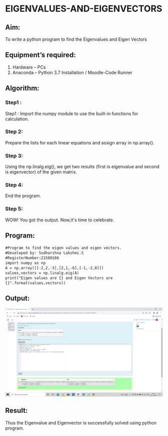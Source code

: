 # EIGENVALUES-AND-EIGENVECTORS
## Aim:
To write a python program to find the Eigenvalues and Eigen Vectors
## Equipment’s required:
1. 	Hardware – PCs
2. 	Anaconda – Python 3.7 Installation / Moodle-Code Runner
## Algorithm:
### Step1 : 
Step1 :
Import the numpy module to use the built-in functions for calculation.
### Step 2: 
Prepare the lists for each linear equations and assign array in np.array().
### Step 3: 
Using the np.linalg.eig(),  we get two results (first is eigenvalue and second is eigenvector) of the given matrix.
### Step 4: 
End the program.
### Step 5:
WOW! You got the output. Now,it's time to celebrate.

## Program:
```
#Program to find the eigen values and eigen vectors.
#Developed by: Sudharshna Lakshmi.S
#RegisterNumber:21500166
import numpy as np
A = np.array([[-2,2,-3],[2,1,-6],[-1,-2,0]])
values,vectors = np.linalg.eig(A)
print("Eigen values are {} and Eigen Vectors are {}".format(values,vectors))

```
## Output:
![OUTPUT](./images/Output.png)

## Result:
Thus the Eigenvalue and Eigenvector is successfully solved using python program.
